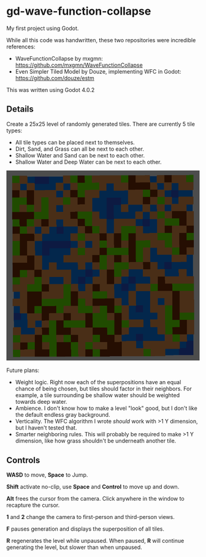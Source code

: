 # gd-wave-function-collapse
My first project using Godot.

While all this code was handwritten, these two repositories were incredible references:
* WaveFunctionCollapse by mxgmn: https://github.com/mxgmn/WaveFunctionCollapse
* Even Simpler Tiled Model by Douze, implementing WFC in Godot: https://github.com/douze/estm

This was written using Godot 4.0.2

## Details
Create a 25x25 level of randomly generated tiles. There are currently 5 tile types:
* All tile types can be placed next to themselves.
* Dirt, Sand, and Grass can all be next to each other.
* Shallow Water and Sand can be next to each other.
* Shallow Water and Deep Water can be next to each other.

![Sample generation of a 25x1x25 grid](./sample_generation.png)

Future plans:
* Weight logic. Right now each of the superpositions have an equal chance of being chosen, but tiles should factor in their neighbors. For example, a tile surrounding be shallow water should be weighted towards deep water.
* Ambience. I don't know how to make a level "look" good, but I don't like the default endless gray background.
* Verticality. The WFC algorithm I wrote _should_ work with >1 Y dimension, but I haven't tested that.
* Smarter neighboring rules. This will probably be required to make >1 Y dimension, like how grass shouldn't be underneath another tile.

## Controls
**WASD** to move, **Space** to Jump.

**Shift** activate no-clip, use **Space** and **Control** to move up and down.

**Alt** frees the cursor from the camera. Click anywhere in the window to recapture the cursor.

**1** and **2** change the camera to first-person and third-person views.

**F** pauses generation and displays the superposition of all tiles.

**R** regenerates the level while unpaused. When paused, **R** will continue generating the level, but slower than when unpaused.
